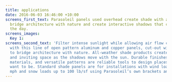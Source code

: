 ```yaml
---
title: applications
date: 2016-06-03 16:46:00 +10:00
screens_first_text: Parasoleil panels used overhead create shade with air circulation,
  bridge architecture with nature and create interactive shadows that change over
  the day.
screens_images:
  Key 1: 
screens_second_text: 'Filter intense sunlight while allowing air flow circulation
  with this line of open pattern aluminum and copper panels, cut-out with designs
  to bridge architecture with nature. All-weather shade products create an interesting
  and inviting space as the shadows move with the sun. Durable finishes, sustainable
  materials, and versatile patterns are reliable tools to design places where people
  want to be. Standard shade panels are for installations with wind loads up to 100
  mph and snow loads up to 100 lb/sf using Parasoleil’s own brackets and hardware.  '
---
```


